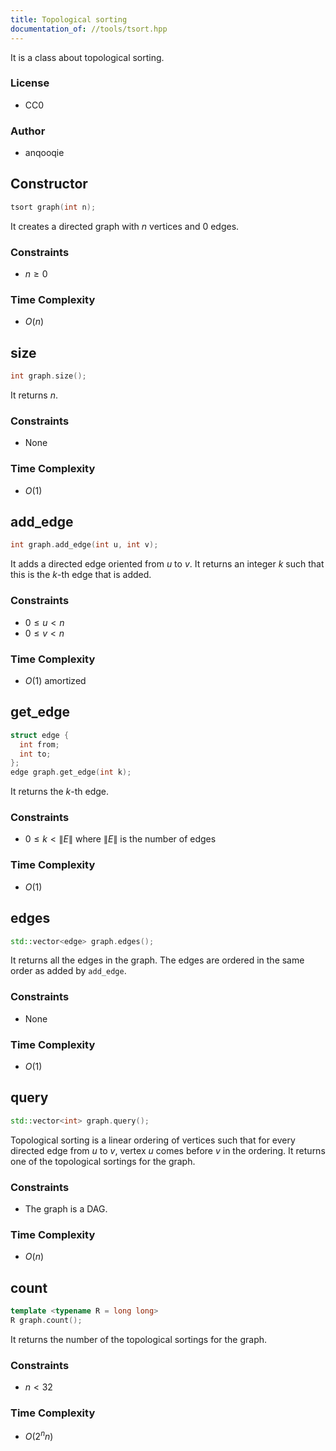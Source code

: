 ```yaml
---
title: Topological sorting
documentation_of: //tools/tsort.hpp
---
```


It is a class about topological sorting.

### License
- CC0

### Author
- anqooqie

## Constructor
```cpp
tsort graph(int n);
```

It creates a directed graph with $n$ vertices and $0$ edges.

### Constraints
- $n \geq 0$

### Time Complexity
- $O(n)$

## size
```cpp
int graph.size();
```

It returns $n$.

### Constraints
- None

### Time Complexity
- $O(1)$

## add_edge
```cpp
int graph.add_edge(int u, int v);
```

It adds a directed edge oriented from $u$ to $v$.
It returns an integer $k$ such that this is the $k$-th edge that is added.

### Constraints
- $0 \leq u < n$
- $0 \leq v < n$

### Time Complexity
- $O(1)$ amortized

## get_edge
```cpp
struct edge {
  int from;
  int to;
};
edge graph.get_edge(int k);
```

It returns the $k$-th edge.

### Constraints
- $0 \leq k < \|E\|$ where $\|E\|$ is the number of edges

### Time Complexity
- $O(1)$

## edges
```cpp
std::vector<edge> graph.edges();
```

It returns all the edges in the graph.
The edges are ordered in the same order as added by `add_edge`.

### Constraints
- None

### Time Complexity
- $O(1)$

## query
```cpp
std::vector<int> graph.query();
```

Topological sorting is a linear ordering of vertices such that for every directed edge from $u$ to $v$, vertex $u$ comes before $v$ in the ordering.
It returns one of the topological sortings for the graph.

### Constraints
- The graph is a DAG.

### Time Complexity
- $O(n)$

## count
```cpp
template <typename R = long long>
R graph.count();
```

It returns the number of the topological sortings for the graph.

### Constraints
- $n < 32$

### Time Complexity
- $O(2^n n)$
